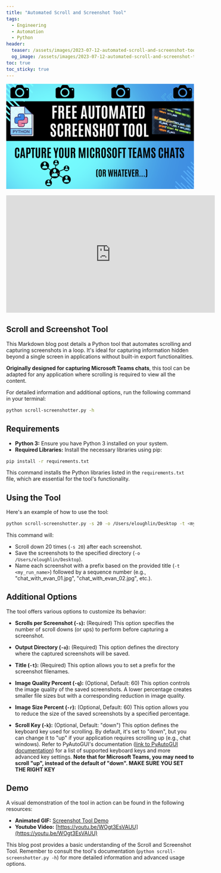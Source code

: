 ```yaml
---
title: "Automated Scroll and Screenshot Tool"
tags:
  - Engineering
  - Automation
  - Python
header:
  teaser: /assets/images/2023-07-12-automated-scroll-and-screenshot-tool/img02.png
  og_image: /assets/images/2023-07-12-automated-scroll-and-screenshot-tool/img02.png
toc: true
toc_sticky: true
---
```



![Automated Scroll and Screenshot Tool](/assets/images/2023-07-12-automated-scroll-and-screenshot-tool/img02.png)


<center>
<iframe width="560" height="315" src="https://www.youtube.com/embed/WOgt3EsVAUU" title="YouTube: Screenshot Tool" frameborder="0" allow="accelerometer; autoplay; clipboard-write; encrypted-media; gyroscope; picture-in-picture; web-share" allowfullscreen></iframe>
</center>

## Scroll and Screenshot Tool

This Markdown blog post details a Python tool that automates scrolling and capturing screenshots in a loop. It's ideal for capturing information hidden beyond a single screen in applications without built-in export functionalities.

**Originally designed for capturing Microsoft Teams chats**, this tool can be adapted for any application where scrolling is required to view all the content.

For detailed information and additional options, run the following command in your terminal:

```bash
python scroll-screenshotter.py -h
```

## Requirements

* **Python 3:** Ensure you have Python 3 installed on your system.
* **Required Libraries:** Install the necessary libraries using pip:

```bash
pip install -r requirements.txt
```

This command installs the Python libraries listed in the `requirements.txt` file, which are essential for the tool's functionality.


## Using the Tool

Here's an example of how to use the tool:

```bash
python scroll-screenshotter.py -s 20 -o /Users/eloughlin/Desktop -t <my_run_name>
```

This command will:

* Scroll down 20 times (`-s 20`) after each screenshot.
* Save the screenshots to the specified directory (`-o /Users/eloughlin/Desktop`).
* Name each screenshot with a prefix based on the provided title (`-t <my_run_name>`) followed by a sequence number (e.g., "chat_with_evan_01.jpg", "chat_with_evan_02.jpg", etc.).

## Additional Options

The tool offers various options to customize its behavior:

* **Scrolls per Screenshot (`-s`):** (Required) This option specifies the number of scroll downs (or ups) to perform before capturing a screenshot.

* **Output Directory (`-o`):** (Required) This option defines the directory where the captured screenshots will be saved. 

* **Title (`-t`):** (Required) This option allows you to set a prefix for the screenshot filenames. 

* **Image Quality Percent (`-q`):** (Optional, Default: 60) This option controls the image quality of the saved screenshots. A lower percentage creates smaller file sizes but with a corresponding reduction in image quality.

* **Image Size Percent (`-r`):** (Optional, Default: 60) This option allows you to reduce the size of the saved screenshots by a specified percentage. 

* **Scroll Key (`-k`):** (Optional, Default: "down") This option defines the keyboard key used for scrolling. By default, it's set to "down", but you can change it to "up" if your application requires scrolling up (e.g., chat windows). Refer to PyAutoGUI's documentation ([link to PyAutoGUI documentation](https://pyautogui.readthedocs.io/en/latest/keyboard.html)) for a list of supported keyboard keys and more advanced key settings. **Note that for Microsoft Teams, you may need to scroll "up", instead of the default of "down". MAKE SURE YOU SET THE RIGHT KEY**

## Demo

A visual demonstration of the tool in action can be found in the following resources:

* **Animated GIF:** [Screenshot Tool Demo](demo.gif)
* **Youtube Video:** [https://youtu.be/WOgt3EsVAUU](https://youtu.be/WOgt3EsVAUU)


This blog post provides a basic understanding of the Scroll and Screenshot Tool. Remember to consult the tool's documentation (`python scroll-screenshotter.py -h`) for more detailed information and advanced usage options.

